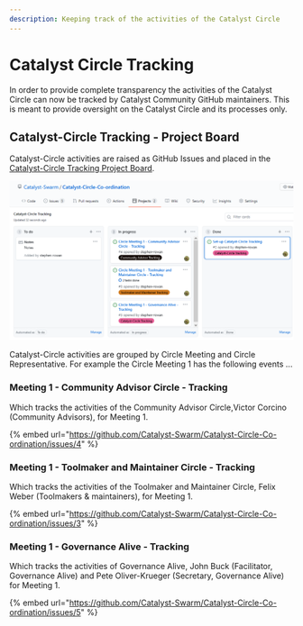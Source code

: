 ```yaml
---
description: Keeping track of the activities of the Catalyst Circle
---
```


# Catalyst Circle Tracking

In order to provide complete transparency the activities of the Catalyst Circle can now be tracked by Catalyst Community GitHub maintainers. This is meant to provide oversight on the Catalyst Circle and its processes only.

## Catalyst-Circle Tracking - Project Board

Catalyst-Circle activities are raised as GitHub Issues and placed in the [Catalyst-Circle Tracking Project Board](https://github.com/Catalyst-Swarm/Catalyst-Circle-Co-ordination/projects/2).

![Catalyst-Circle Tracking - Project Board](.gitbook/assets/2021-07-18-3-.png)

Catalyst-Circle activities are grouped by Circle Meeting and Circle Representative. For example the Circle Meeting 1 has the following events ...

### Meeting 1 - Community Advisor Circle - Tracking

Which tracks the activities of the Community Advisor Circle,Victor Corcino \(Community Advisors\),  for Meeting 1.

{% embed url="https://github.com/Catalyst-Swarm/Catalyst-Circle-Co-ordination/issues/4" %}

### Meeting 1 - Toolmaker and Maintainer Circle - Tracking

Which tracks the activities of the Toolmaker and Maintainer Circle, Felix Weber \(Toolmakers & maintainers\), for Meeting 1.

{% embed url="https://github.com/Catalyst-Swarm/Catalyst-Circle-Co-ordination/issues/3" %}

### Meeting 1 - Governance Alive - Tracking

Which tracks the activities of Governance Alive,  John Buck \(Facilitator, Governance Alive\) and Pete Oliver-Krueger \(Secretary, Governance Alive\) for Meeting 1.

{% embed url="https://github.com/Catalyst-Swarm/Catalyst-Circle-Co-ordination/issues/5" %}











